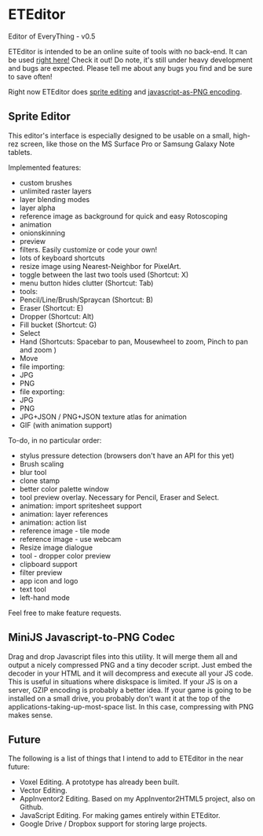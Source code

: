 # ETEditor
Editor of EveryThing - v0.5

ETEditor is intended to be an online suite of tools with no back-end.
It can be used [right here!](http://felipemanga.github.io/eteditor) Check it out!
Do note, it's still under heavy development and bugs are expected. Please tell me about any bugs you find and be sure to save often!

Right now ETEditor does [sprite editing](#spriteeditor) and [javascript-as-PNG encoding](#minijs).

## <a id="spriteeditor"></a> Sprite Editor
This editor's interface is especially designed to be usable on a small, high-rez
screen, like those on the MS Surface Pro or Samsung Galaxy Note tablets.

Implemented features:
- custom brushes
- unlimited raster layers
- layer blending modes
- layer alpha
- reference image as background for quick and easy Rotoscoping
- animation
 - onionskinning
 - preview
- filters. Easily customize or code your own!
- lots of keyboard shortcuts
- resize image using Nearest-Neighbor for PixelArt.
- toggle between the last two tools used (Shortcut: X)
- menu button hides clutter (Shortcut: Tab)
- tools:
 - Pencil/Line/Brush/Spraycan (Shortcut: B)
 - Eraser (Shortcut: E)
 - Dropper (Shortcut: Alt)
 - Fill bucket (Shortcut: G)
 - Select
 - Hand (Shortcuts: Spacebar to pan, Mousewheel to zoom, Pinch to pan and zoom )
 - Move
- file importing:
 - JPG
 - PNG
- file exporting:
 - JPG
 - PNG
 - JPG+JSON / PNG+JSON texture atlas for animation
 - GIF (with animation support)

To-do, in no particular order:
 - stylus pressure detection (browsers don't have an API for this yet)
 - Brush scaling
 - blur tool
 - clone stamp
 - better color palette window
 - tool preview overlay. Necessary for Pencil, Eraser and Select.
 - animation: import spritesheet support
 - animation: layer references
 - animation: action list
 - reference image - tile mode
 - reference image - use webcam
 - Resize image dialogue
 - tool - dropper color preview
 - clipboard support
 - filter preview
 - app icon and logo
 - text tool
 - left-hand mode

Feel free to make feature requests.

## <a id="minijs"></a> MiniJS Javascript-to-PNG Codec
Drag and drop Javascript files into this utility. It will merge them all and
output a nicely compressed PNG and a tiny decoder script. Just embed the decoder
in your HTML and it will decompress and execute all your JS code.
This is useful in situations where diskspace is limited. If your JS is on a
server, GZIP encoding is probably a better idea. If your game is going to be
installed on a small drive, you probably don't want it at the top of the applications-taking-up-most-space list. In this case, compressing with PNG makes sense.

## Future
The following is a list of things that I intend to add to ETEditor in the near future:
- Voxel Editing. A prototype has already been built.
- Vector Editing.
- AppInventor2 Editing. Based on my AppInventor2HTML5 project, also on Github.
- JavaScript Editing. For making games entirely within ETEditor.
- Google Drive / Dropbox support for storing large projects.
